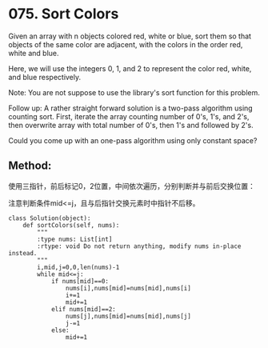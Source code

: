 # 075. Sort Colors

Given an array with n objects colored red, white or blue, sort them so that objects of the same color are adjacent, with the colors in the order red, white and blue.

Here, we will use the integers 0, 1, and 2 to represent the color red, white, and blue respectively.

Note:
You are not suppose to use the library's sort function for this problem.

Follow up:
A rather straight forward solution is a two-pass algorithm using counting sort.
First, iterate the array counting number of 0's, 1's, and 2's, then overwrite array with total number of 0's, then 1's and followed by 2's.

Could you come up with an one-pass algorithm using only constant space?

## Method:
使用三指针，前后标记0，2位置，中间依次遍历，分别判断并与前后交换位置：

注意判断条件mid<=j，且与后指针交换元素时中指针不后移。

    class Solution(object):
        def sortColors(self, nums):
            """
            :type nums: List[int]
            :rtype: void Do not return anything, modify nums in-place instead.
            """
            i,mid,j=0,0,len(nums)-1
            while mid<=j:
                if nums[mid]==0:
                    nums[i],nums[mid]=nums[mid],nums[i]
                    i+=1
                    mid+=1
                elif nums[mid]==2:
                    nums[j],nums[mid]=nums[mid],nums[j]
                    j-=1
                else:
                    mid+=1
